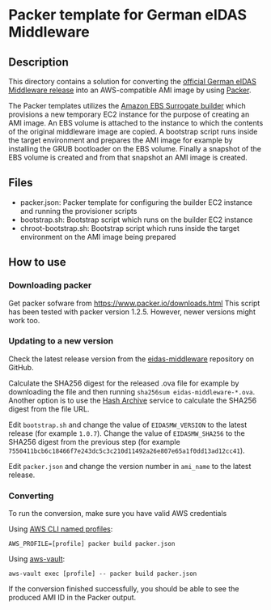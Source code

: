 # Packer template for German eIDAS Middleware

## Description

This directory contains a solution for converting the [official German eIDAS
Middleware release](https://github.com/Governikus/eidas-middleware/releases)
into an AWS-compatible AMI image by using
[Packer](https://www.packer.io/intro/).

The Packer templates utilizes the [Amazon EBS Surrogate
builder](https://www.packer.io/docs/builders/amazon-ebssurrogate.html) which
provisions a new temporary EC2 instance for the purpose of creating an AMI
image. An EBS volume is attached to the instance to which the contents of the
original middleware image are copied. A bootstrap script runs inside the target
environment and prepares the AMI image for example by installing the GRUB
bootloader on the EBS volume. Finally a snapshot of the EBS volume is created
and from that snapshot an AMI image is created.

## Files

* packer.json: Packer template for configuring the builder EC2 instance and
  running the provisioner scripts
* bootstrap.sh: Bootstrap script which runs on the builder EC2 instance
* chroot-bootstrap.sh: Bootstrap script which runs inside the target environment
  on the AMI image being prepared

## How to use

### Downloading packer

Get packer sofware from https://www.packer.io/downloads.html
This script has been tested with packer version 1.2.5. However, newer versions might work too.

### Updating to a new version

Check the latest release version from the
[eidas-middleware](https://github.com/Governikus/eidas-middleware/releases)
repository on GitHub.

Calculate the SHA256 digest for the released .ova file for example by
downloading the file and then running `sha256sum eidas-middleware-*.ova`.
Another option is to use the [Hash Archive](https://hash-archive.org/) service
to calculate the SHA256 digest from the file URL.

Edit `bootstrap.sh` and change the value of `EIDASMW_VERSION` to the latest
release (for example `1.0.7`). Change the value of `EIDASMW_SHA256` to the
SHA256 digest from the previous step (for example
`7550411bcb6c18466f7e243dc5c3c210d11492a26e807e65a1f0dd13ad12cc41`).

Edit `packer.json` and change the version number in `ami_name` to the latest
release.

### Converting

To run the conversion, make sure you have valid AWS credentials
 
Using [AWS CLI named profiles](https://docs.aws.amazon.com/cli/latest/userguide/cli-multiple-profiles.html):

    AWS_PROFILE=[profile] packer build packer.json

Using [aws-vault](https://github.com/99designs/aws-vault):

    aws-vault exec [profile] -- packer build packer.json

If the conversion finished successfully, you should be able to see the produced
AMI ID in the Packer output.
